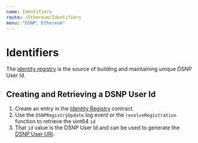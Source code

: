 ```yaml
---
name: Identifiers
route: /Ethereum/Identifiers
menu: "DSNP: Ethereum"
---
```

# Identifiers

The [identity registry](/Ethereum/Registry) is the source of building and maintaining unique DSNP User Id.

## Creating and Retrieving a DSNP User Id

1. Create an entry in the [Identity Registry](/Ethereum/Registry) contract.
1. Use the `DSNPRegistryUpdate` log event or the `resolveRegistration` function to retrieve the uint64 `id`
1. That `id` value is the DSNP User Id and can be used to generate the [DSNP User URI](/DSNP/Identifiers#dsnp-user-uri).
